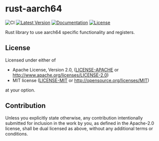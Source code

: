 # rust-aarch64

![CI](https://github.com/hermitcore/rust-aarch64/workflows/CI/badge.svg?branch=master)
[![Latest Version](https://img.shields.io/crates/v/aarch64.svg)](https://crates.io/crates/aarch64)
[![Documentation](https://img.shields.io/badge/docs-latest-blue.svg)](https://docs.rs/aarch64/latest/aarch64/)
[![License](https://img.shields.io/crates/l/aarch64.svg)](https://img.shields.io/crates/l/aarch64.svg)

Rust library to use aarch64 specific functionality and registers.

## License

Licensed under either of

* Apache License, Version 2.0, ([LICENSE-APACHE](LICENSE-APACHE) or http://www.apache.org/licenses/LICENSE-2.0)
* MIT license ([LICENSE-MIT](LICENSE-MIT) or http://opensource.org/licenses/MIT)

at your option.

## Contribution

Unless you explicitly state otherwise, any contribution intentionally submitted for inclusion in the work by you, as defined in the Apache-2.0 license, shall be dual licensed as above, without any additional terms or conditions.

